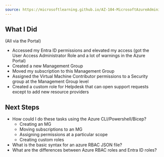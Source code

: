 ```yaml
---
source: https://microsoftlearning.github.io/AZ-104-MicrosoftAzureAdministrator/Instructions/Labs/LAB_02a_Manage_Subscriptions_and_RBAC_Entra.html
---
```


## What I Did
(All via the Portal)
- Accessed my Entra ID permissions and elevated my access (got the User Access Administrator Role and a lot of warnings in the Azure Portal)
- Created a new Management Group
- Moved my subscription to this Management Group
- Assigned the Virtual Machine Contributor permissions to a Security group at the Management Group level
- Created a custom role for Helpdesk that can open support requests except to add new resource providers

## Next Steps

- How could I do these tasks using the Azure CLI/Powershell/Bicep?
  - Creating an MG
  - Moving subscriptions to an MG
  - Assigning permissions at a particular scope
  - Creating custom roles
- What is the basic syntax for an azure RBAC JSON file?
- What are the differences between Azure RBAC roles and Entra ID roles?

